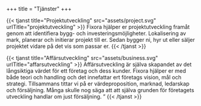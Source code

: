 +++
title = "Tjänster"
+++

{{< tjanst title="Projektutveckling" src="assets/project.svg" urlTitle="projektutveckling" >}}
Fixora hjälper er projektutveckling framåt genom att identifiera bygg- och investeringsmöjligheter. Lokalisering av mark, planerar och initierar projekt till er. Sedan bygger ni, hyr ut eller säljer projektet vidare på det vis som passar er.
{{< /tjanst  >}}

{{< tjanst title="Affärsutveckling" src="assets/business.svg" urlTitle="affarsutveckling" >}}
Affärsutveckling är själva skapandet av det långsiktiga värdet för ett företag och dess kunder.
Fixora hjälper er med både teori och handling och det innefattar ert företags vision, mål och strategi. Tillsammans tittar vi på er värdeproposition, marknad, ledarskap och försäljning. Många skulle nog säga att att själva grunden för företagets utveckling handlar om just försäljning. ”
{{< /tjanst  >}}
